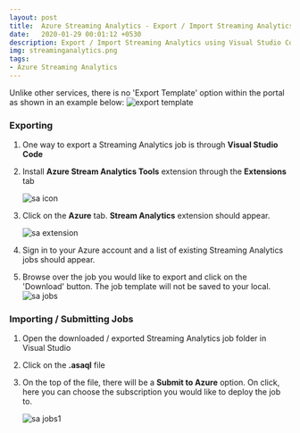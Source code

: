 ```yaml
---
layout: post
title:  Azure Streaming Analytics - Export / Import Streaming Analytics Jobs
date:   2020-01-29 00:01:12 +0530
description: Export / Import Streaming Analytics using Visual Studio Code
img: streaminganalytics.png
tags: 
- Azure Streaming Analytics
---
```


Unlike other services, there is no 'Export Template' option within the portal as shown in an example below:
![export template](/assets/img/posts/2020-01-29-azure-tips-export-import-streaming-analytics/export-template-icon.png)

### Exporting

1. One way to export a Streaming Analytics job is through **Visual Studio Code**

2. Install **Azure Stream Analytics Tools** extension through the **Extensions** tab <p/>
![sa icon](/assets/img/posts/2020-01-29-azure-tips-export-import-streaming-analytics/sa-icon.PNG)

3. Click on the **Azure** tab. **Stream Analytics** extension should appear. <p/>
![sa extension](/assets/img/posts/2020-01-29-azure-tips-export-import-streaming-analytics/sa-extension.PNG)

4. Sign in to your Azure account and a list of existing Streaming Analytics jobs should appear.

5. Browse over the job you would like to export and click on the 'Download' button. The job template will not be saved to your local.
![sa jobs](/assets/img/posts/2020-01-29-azure-tips-export-import-streaming-analytics/sa-jobs.PNG)

### Importing / Submitting Jobs

1. Open the downloaded / exported Streaming Analytics job folder in Visual Studio

2. Click on the **.asaql** file

3. On the top of the file, there will be a **Submit to Azure** option. On click, here you can choose the subscription you would like to deploy the job to. <p/>
![sa jobs1](/assets/img/posts/2020-01-29-azure-tips-export-import-streaming-analytics/sa-submit.PNG)
